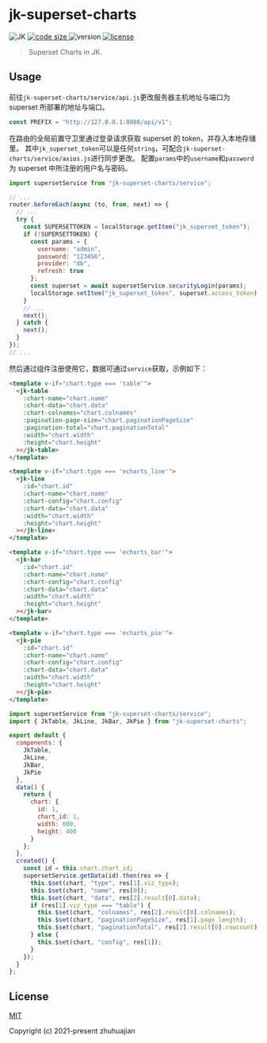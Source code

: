 # jk-superset-charts

<p>
  <img alt="JK" src="https://img.shields.io/badge/-JK-brightgreen">
  <a href="https://github.com/traceslord/jk-superset-charts">
    <img alt="code size" src="https://img.shields.io/github/languages/code-size/traceslord/jk-superset-charts">
  </a>
  <img alt="version" src="https://img.shields.io/github/package-json/v/traceslord/jk-superset-charts">
  <a href="https://github.com/traceslord/jk-superset-charts/blob/master/LICENSE">
    <img src="https://img.shields.io/github/license/traceslord/jk-superset-charts" alt="license">
  </a>
</p>

> Superset Charts in JK.

## Usage

前往`jk-superset-charts/service/api.js`更改服务器主机地址与端口为 superset 所部署的地址与端口。

```js
const PREFIX = "http://127.0.0.1:8088/api/v1";
```

在路由的全局前置守卫里通过登录请求获取 superset 的 token，并存入本地存储里。
其中`jk_superset_token`可以是任何`string`，可配合`jk-superset-charts/service/axios.js`进行同步更改。
配置`params`中的`username`和`password`为 superset 中所注册的用户名与密码。

```js
import supersetService from "jk-superset-charts/service";

// ...
router.beforeEach(async (to, from, next) => {
  // ...
  try {
    const SUPERSETTOKEN = localStorage.getItem("jk_superset_token");
    if (!SUPERSETTOKEN) {
      const params = {
        username: "admin",
        password: "123456",
        provider: "db",
        refresh: true
      };
      const superset = await supersetService.securityLogin(params);
      localStorage.setItem("jk_superset_token", superset.access_token);
    }
    // ...
    next();
  } catch {
    next();
  }
});
// ...
```

然后通过组件注册使用它，数据可通过`service`获取，示例如下：

```html
<template v-if="chart.type === 'table'">
  <jk-table
    :chart-name="chart.name"
    :chart-data="chart.data"
    :chart-colnames="chart.colnames"
    :pagination-page-size="chart.paginationPageSize"
    :pagination-total="chart.paginationTotal"
    :width="chart.width"
    :height="chart.height"
  ></jk-table>
</template>

<template v-if="chart.type === 'echarts_line'">
  <jk-line
    :id="chart.id"
    :chart-name="chart.name"
    :chart-config="chart.config"
    :chart-data="chart.data"
    :width="chart.width"
    :height="chart.height"
  ></jk-line>
</template>

<template v-if="chart.type === 'echarts_bar'">
  <jk-bar
    :id="chart.id"
    :chart-name="chart.name"
    :chart-config="chart.config"
    :chart-data="chart.data"
    :width="chart.width"
    :height="chart.height"
  ></jk-bar>
</template>

<template v-if="chart.type === 'echarts_pie'">
  <jk-pie
    :id="chart.id"
    :chart-name="chart.name"
    :chart-config="chart.config"
    :chart-data="chart.data"
    :width="chart.width"
    :height="chart.height"
  ></jk-pie>
</template>
```

```js
import supersetService from "jk-superset-charts/service";
import { JkTable, JkLine, JkBar, JkPie } from "jk-superset-charts";

export default {
  components: {
    JkTable,
    JkLine,
    JkBar,
    JkPie
  },
  data() {
    return {
      chart: {
        id: 1,
        chart_id: 1,
        width: 600,
        height: 400
      }
    };
  },
  created() {
    const id = this.chart.chart_id;
    supersetService.getData(id).then(res => {
      this.$set(chart, "type", res[1].viz_type);
      this.$set(chart, "name", res[0]);
      this.$set(chart, "data", res[2].result[0].data);
      if (res[1].viz_type === "table") {
        this.$set(chart, "colnames", res[2].result[0].colnames);
        this.$set(chart, "paginationPageSize", res[1].page_length);
        this.$set(chart, "paginationTotal", res[2].result[0].rowcount);
      } else {
        this.$set(chart, "config", res[1]);
      }
    });
  }
};
```

## License
[MIT](https://github.com/traceslord/jk-superset-charts/blob/master/LICENSE)

Copyright (c) 2021-present zhuhuajian
